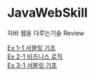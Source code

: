 # JavaWebSkill
자바 웹을 다루는기술 Review


[Ex 1-1 서블릿 기초](./tree/master/webShop/src/main/java/sec01/ex01)   
[Ex 2-1 비즈니스 로직](./tree/master/webShop/src/main/java/sec02/ex01)   
[Ex 3-1 서블릿 기초](./tree/master/webShop/src/main/java/sec03/ex01)     
